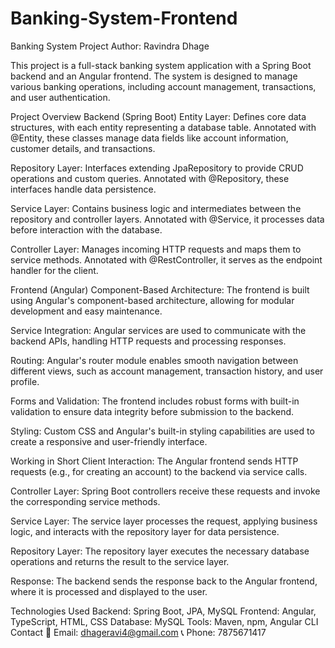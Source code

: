 # Banking-System-Frontend



Banking System Project
Author: Ravindra Dhage

This project is a full-stack banking system application with a Spring Boot backend and an Angular frontend. The system is designed to manage various banking operations, including account management, transactions, and user authentication.

Project Overview
Backend (Spring Boot)
Entity Layer: Defines core data structures, with each entity representing a database table. Annotated with @Entity, these classes manage data fields like account information, customer details, and transactions.

Repository Layer: Interfaces extending JpaRepository to provide CRUD operations and custom queries. Annotated with @Repository, these interfaces handle data persistence.

Service Layer: Contains business logic and intermediates between the repository and controller layers. Annotated with @Service, it processes data before interaction with the database.

Controller Layer: Manages incoming HTTP requests and maps them to service methods. Annotated with @RestController, it serves as the endpoint handler for the client.

Frontend (Angular)
Component-Based Architecture: The frontend is built using Angular's component-based architecture, allowing for modular development and easy maintenance.

Service Integration: Angular services are used to communicate with the backend APIs, handling HTTP requests and processing responses.

Routing: Angular's router module enables smooth navigation between different views, such as account management, transaction history, and user profile.

Forms and Validation: The frontend includes robust forms with built-in validation to ensure data integrity before submission to the backend.

Styling: Custom CSS and Angular's built-in styling capabilities are used to create a responsive and user-friendly interface.

Working in Short
Client Interaction: The Angular frontend sends HTTP requests (e.g., for creating an account) to the backend via service calls.

Controller Layer: Spring Boot controllers receive these requests and invoke the corresponding service methods.

Service Layer: The service layer processes the request, applying business logic, and interacts with the repository layer for data persistence.

Repository Layer: The repository layer executes the necessary database operations and returns the result to the service layer.

Response: The backend sends the response back to the Angular frontend, where it is processed and displayed to the user.

Technologies Used
Backend: Spring Boot, JPA, MySQL
Frontend: Angular, TypeScript, HTML, CSS
Database: MySQL
Tools: Maven, npm, Angular CLI
Contact
📧 Email: dhageravi4@gmail.com
📞 Phone: 7875671417

